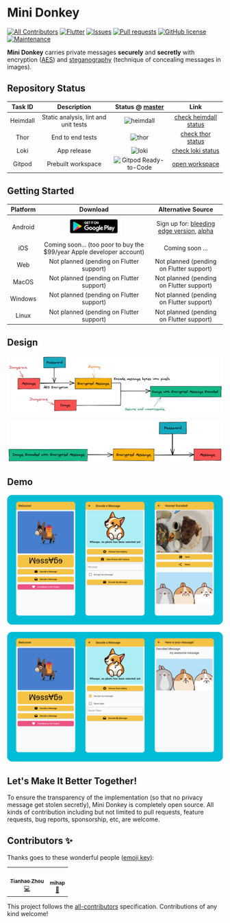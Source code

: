 # Mini Donkey

[![All Contributors](https://img.shields.io/badge/all_contributors-2-orange.svg?style=flat-square)](#contributors-)
[![Flutter](https://img.shields.io/badge/built%20with-Flutter-brightgreen)](https://flutter.dev/docs)
[![Issues](https://img.shields.io/github/issues/tianhaoz95/photochat)](https://github.com/tianhaoz95/photochat/issues)
[![Pull requests](https://img.shields.io/github/issues-pr/tianhaoz95/photochat)](https://github.com/tianhaoz95/photochat/pulls)
[![GitHub license](https://img.shields.io/github/license/tianhaoz95/photochat)](https://github.com/tianhaoz95/photochat/blob/master/LICENSE)
[![Maintenance](https://img.shields.io/badge/Maintained%3F-yes-green.svg)](https://github.com/tianhaoz95/photochat/graphs/commit-activity)

**Mini Donkey** carries private messages **securely** and **secretly** with encryption ([AES](https://en.wikipedia.org/wiki/Advanced_Encryption_Standard)) and [steganography](https://en.wikipedia.org/wiki/Steganography) (technique of concealing messages in images).

## Repository Status

| Task ID | Description | Status @ [master](https://github.com/tianhaoz95/photochat) | Link |
|:----:|:-----------:|:------:|:----:|
| Heimdall | Static analysis, lint and unit tests | ![heimdall](https://github.com/tianhaoz95/photochat/workflows/heimdall/badge.svg?branch=master) | [check heimdall status](https://github.com/tianhaoz95/photochat/actions?query=workflow%3Aheimdall+branch%3Amaster) |
| Thor | End to end tests | ![thor](https://github.com/tianhaoz95/photochat/workflows/thor/badge.svg?branch=master) |  [check thor status](https://github.com/tianhaoz95/photochat/actions?query=workflow%3Athor+branch%3Amaster) |
| Loki | App release | ![loki](https://github.com/tianhaoz95/photochat/workflows/loki/badge.svg?branch=master) |  [check loki status](https://github.com/tianhaoz95/photochat/actions?query=workflow%3Aloki+branch%3Amaster) |
|Gitpod | Prebuilt workspace | ![Gitpod Ready-to-Code](https://img.shields.io/badge/Gitpod-Ready--to--Code-blue?logo=gitpod) | [open workspace](https://gitpod.io/#https://github.com/tianhaoz95/photochat) |

## Getting Started

| Platform | Download | Alternative Source |
|:--------:|:--------:|:------------------:|
| Android | [![get it on play store](assets/post/google_play_store_logo.png)](https://play.google.com/store/apps/details?id=com.jacksonz.photochatapp) | Sign up for: [bleeding edge version](https://play.google.com/apps/internaltest/4698816689834074582), [alpha](https://play.google.com/apps/testing/com.jacksonz.photochatapp) |
| iOS | Coming soon... (too poor to buy the $99/year Apple developer account) | Coming soon ... |
| Web | Not planned (pending on Flutter support) | Not planned (pending on Flutter support) |
| MacOS | Not planned (pending on Flutter support) | Not planned (pending on Flutter support) |
| Windows | Not planned (pending on Flutter support) | Not planned (pending on Flutter support) |
| Linux | Not planned (pending on Flutter support) | Not planned (pending on Flutter support) |

## Design

![encoding flow](./assets/post/encoding_flow.png)

![decoding flow](./assets/post/decoding_flow.png)

## Demo

![encoding app demo](./assets/post/encoding_flow_app_demo.png)

![decoding app demo](./assets/post/decoding_flow_app_demo.png)

## Let's Make It Better Together!

To ensure the transparency of the implementation (so that no privacy message get stolen secretly), Mini Donkey is completely open source. All kinds of contribution including but not limited to pull requests, feature requests, bug reports, sponsorship, etc, are welcome.

## Contributors ✨

Thanks goes to these wonderful people ([emoji key](https://allcontributors.org/docs/en/emoji-key)):

<!-- ALL-CONTRIBUTORS-LIST:START - Do not remove or modify this section -->
<!-- prettier-ignore-start -->
<!-- markdownlint-disable -->
<table>
  <tr>
    <td align="center"><a href="http://tianhaoz.com"><img src="https://avatars3.githubusercontent.com/u/16887772?v=4" width="100px;" alt=""/><br /><sub><b>Tianhao Zhou</b></sub></a><br /><a href="https://github.com/tianhaoz95/photochat/commits?author=tianhaoz95" title="Code">💻</a></td>
    <td align="center"><a href="https://github.com/emzak208"><img src="https://avatars3.githubusercontent.com/u/27669432?v=4" width="100px;" alt=""/><br /><sub><b>mihap</b></sub></a><br /><a href="#design-emzak208" title="Design">🎨</a></td>
  </tr>
</table>

<!-- markdownlint-enable -->
<!-- prettier-ignore-end -->
<!-- ALL-CONTRIBUTORS-LIST:END -->

This project follows the [all-contributors](https://github.com/all-contributors/all-contributors) specification. Contributions of any kind welcome!
